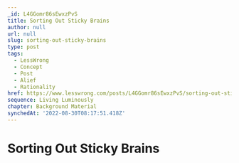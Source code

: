 ```yaml
---
_id: L4GGomr86sEwxzPvS
title: Sorting Out Sticky Brains
author: null
url: null
slug: sorting-out-sticky-brains
type: post
tags:
  - LessWrong
  - Concept
  - Post
  - Alief
  - Rationality
href: https://www.lesswrong.com/posts/L4GGomr86sEwxzPvS/sorting-out-sticky-brains
sequence: Living Luminously
chapter: Background Material
synchedAt: '2022-08-30T08:17:51.418Z'
---
```

# Sorting Out Sticky Brains

